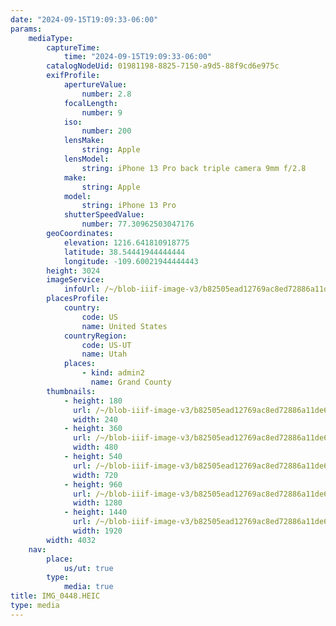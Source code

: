 ```yaml
---
date: "2024-09-15T19:09:33-06:00"
params:
    mediaType:
        captureTime:
            time: "2024-09-15T19:09:33-06:00"
        catalogNodeUid: 01981198-8825-7150-a9d5-88f9cd6e975c
        exifProfile:
            apertureValue:
                number: 2.8
            focalLength:
                number: 9
            iso:
                number: 200
            lensMake:
                string: Apple
            lensModel:
                string: iPhone 13 Pro back triple camera 9mm f/2.8
            make:
                string: Apple
            model:
                string: iPhone 13 Pro
            shutterSpeedValue:
                number: 77.30962503047176
        geoCoordinates:
            elevation: 1216.641810918775
            latitude: 38.54441944444444
            longitude: -109.60021944444443
        height: 3024
        imageService:
            infoUrl: /~/blob-iiif-image-v3/b82505ead12769ac8ed72886a11de675e4e66b138b4c4a9cc59a63c4f36f5ae4/info.json
        placesProfile:
            country:
                code: US
                name: United States
            countryRegion:
                code: US-UT
                name: Utah
            places:
                - kind: admin2
                  name: Grand County
        thumbnails:
            - height: 180
              url: /~/blob-iiif-image-v3/b82505ead12769ac8ed72886a11de675e4e66b138b4c4a9cc59a63c4f36f5ae4/full/240%2C180/0/default.jpg
              width: 240
            - height: 360
              url: /~/blob-iiif-image-v3/b82505ead12769ac8ed72886a11de675e4e66b138b4c4a9cc59a63c4f36f5ae4/full/480%2C360/0/default.jpg
              width: 480
            - height: 540
              url: /~/blob-iiif-image-v3/b82505ead12769ac8ed72886a11de675e4e66b138b4c4a9cc59a63c4f36f5ae4/full/720%2C540/0/default.jpg
              width: 720
            - height: 960
              url: /~/blob-iiif-image-v3/b82505ead12769ac8ed72886a11de675e4e66b138b4c4a9cc59a63c4f36f5ae4/full/1280%2C960/0/default.jpg
              width: 1280
            - height: 1440
              url: /~/blob-iiif-image-v3/b82505ead12769ac8ed72886a11de675e4e66b138b4c4a9cc59a63c4f36f5ae4/full/1920%2C1440/0/default.jpg
              width: 1920
        width: 4032
    nav:
        place:
            us/ut: true
        type:
            media: true
title: IMG_0448.HEIC
type: media
---
```

